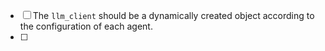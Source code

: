 - [ ] The `llm_client` should be a dynamically created object according to the configuration of each agent. 
- [ ] 